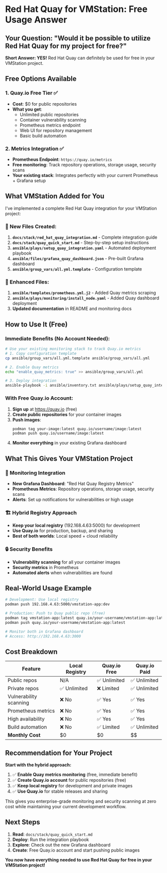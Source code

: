 # Red Hat Quay for VMStation: Free Usage Answer

## Your Question: "Would it be possible to utilize Red Hat Quay for my project for free?"

**Short Answer: YES!** Red Hat Quay can definitely be used for free in your VMStation project.

## Free Options Available

### 1. Quay.io Free Tier ✅
- **Cost**: $0 for public repositories
- **What you get**: 
  - Unlimited public repositories
  - Container vulnerability scanning
  - Prometheus metrics endpoint
  - Web UI for repository management
  - Basic build automation

### 2. Metrics Integration ✅ 
- **Prometheus Endpoint**: `https://quay.io/metrics`
- **Free monitoring**: Track repository operations, storage usage, security scans
- **Your existing stack**: Integrates perfectly with your current Prometheus + Grafana setup

## What VMStation Added for You

I've implemented a complete Red Hat Quay integration for your VMStation project:

### 📁 New Files Created:
1. **`docs/stack/red_hat_quay_integration.md`** - Complete integration guide
2. **`docs/stack/quay_quick_start.md`** - Step-by-step setup instructions  
3. **`ansible/plays/setup_quay_integration.yaml`** - Automated deployment playbook
4. **`ansible/files/grafana_quay_dashboard.json`** - Pre-built Grafana dashboard
5. **`ansible/group_vars/all.yml.template`** - Configuration template

### 🔧 Enhanced Files:
1. **`ansible/templates/prometheus.yml.j2`** - Added Quay metrics scraping
2. **`ansible/plays/monitoring/install_node.yaml`** - Added Quay dashboard deployment
3. **Updated documentation** in README and monitoring docs

## How to Use It (Free)

### Immediate Benefits (No Account Needed):
```bash
# Use your existing monitoring stack to track Quay.io metrics
# 1. Copy configuration template
cp ansible/group_vars/all.yml.template ansible/group_vars/all.yml

# 2. Enable Quay metrics
echo "enable_quay_metrics: true" >> ansible/group_vars/all.yml

# 3. Deploy integration
ansible-playbook -i ansible/inventory.txt ansible/plays/setup_quay_integration.yaml
```

### With Free Quay.io Account:
1. **Sign up** at https://quay.io (free)
2. **Create public repositories** for your container images
3. **Push images**:
   ```bash
   podman tag your-image:latest quay.io/username/image:latest
   podman push quay.io/username/image:latest
   ```
4. **Monitor everything** in your existing Grafana dashboard

## What This Gives Your VMStation Project

### 🎯 Monitoring Integration
- **New Grafana Dashboard**: "Red Hat Quay Registry Metrics"
- **Prometheus Metrics**: Repository operations, storage usage, security scans
- **Alerts**: Set up notifications for vulnerabilities or high usage

### 🏗️ Hybrid Registry Approach
- **Keep your local registry** (192.168.4.63:5000) for development
- **Use Quay.io** for production, backup, and sharing
- **Best of both worlds**: Local speed + cloud reliability

### 🔒 Security Benefits
- **Vulnerability scanning** for all your container images
- **Security metrics** in Prometheus
- **Automated alerts** when vulnerabilities are found

## Real-World Usage Example

```bash
# Development: Use local registry
podman push 192.168.4.63:5000/vmstation-app:dev

# Production: Push to Quay public repo (free)
podman tag vmstation-app:latest quay.io/your-username/vmstation-app:latest
podman push quay.io/your-username/vmstation-app:latest

# Monitor both in Grafana dashboard
# Access: http://192.168.4.63:3000
```

## Cost Breakdown

| Feature | Local Registry | Quay.io Free | Quay.io Paid |
|---------|---------------|--------------|--------------|
| Public repos | N/A | ✅ Unlimited | ✅ Unlimited |
| Private repos | ✅ Unlimited | ❌ Limited | ✅ Unlimited |
| Vulnerability scanning | ❌ No | ✅ Yes | ✅ Yes |
| Prometheus metrics | ❌ No | ✅ Yes | ✅ Yes |
| High availability | ❌ No | ✅ Yes | ✅ Yes |
| Build automation | ❌ No | ✅ Limited | ✅ Unlimited |
| **Monthly Cost** | $0 | $0 | $$ |

## Recommendation for Your Project

**Start with the hybrid approach:**

1. ✅ **Enable Quay metrics monitoring** (free, immediate benefit)
2. ✅ **Create Quay.io account** for public repositories (free)
3. ✅ **Keep local registry** for development and private images
4. ✅ **Use Quay.io** for stable releases and sharing

This gives you enterprise-grade monitoring and security scanning at zero cost while maintaining your current development workflow.

## Next Steps

1. **Read**: `docs/stack/quay_quick_start.md`
2. **Deploy**: Run the integration playbook
3. **Explore**: Check out the new Grafana dashboard
4. **Create**: Free Quay.io account and start pushing public images

**You now have everything needed to use Red Hat Quay for free in your VMStation project!**